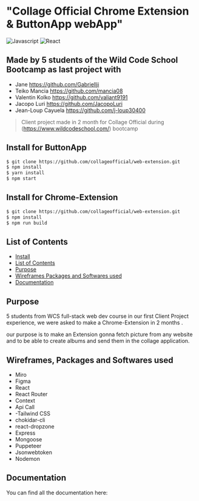 # "Collage Official Chrome Extension & ButtonApp webApp"
![Javascript](https://aleen42.github.io/badges/src/javascript.svg)
![React](https://aleen42.github.io/badges/src/react.svg)

## Made by 5 students of the Wild Code School Bootcamp as last project with 
- Jane https://github.com/Gabriellji
- Teiko Mancia https://github.com/mancia08
- Valentin Kolko https://github.com/valiant9191
- Jacopo Luri https://github.com/JacopoLuri
- Jean-Loup Cayuela https://github.com/j-loup30400

> Client project made in 2 month for Collage Official during (https://www.wildcodeschool.com/) bootcamp

## Install for ButtonApp
```bash
$ git clone https://github.com/collageofficial/web-extension.git
$ npm install
$ yarn install
$ npm start
```

## Install for Chrome-Extension
```bash
$ git clone https://github.com/collageofficial/web-extension.git
$ npm install
$ npm run build
```

## List of Contents
- [Install](#install)
- [List of Contents](#list-of-contents)
- [Purpose](#purpose)
- [Wireframes Packages and Softwares used](#wireframes-packages-and-softwares-used)
- [Documentation](#documentation)

## Purpose
5 students from WCS full-stack web dev course in our first Client Project experience, we were asked to make a Chrome-Extension in 2 months .

 our purpose is to make an Extension gonna fetch picture from any website and to be able to create albums and send them in the collage application.


## Wireframes, Packages and Softwares used
- Miro
- Figma
- React
- React Router
- Context
- Api Call 
- -Tailwind CSS
- chokidar-cli
- react-dropzone
- Express
- Mongoose
- Puppeteer
- Jsonwebtoken
- Nodemon

## Documentation
You can find all the documentation here: 
